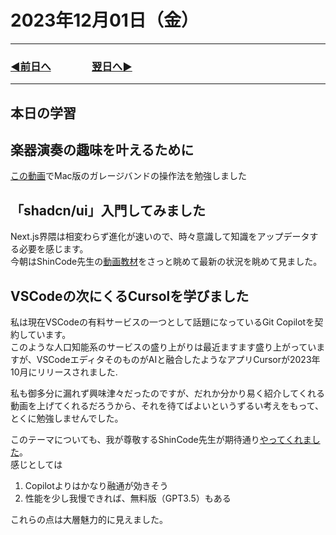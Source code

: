 # 2023年12月01日（金）

---

### [◀️前日へ](https://github.com/yuasys/chatty-journal/blob/main/2023/11/2023-11-30.md)&emsp;&emsp;&emsp;&emsp;[翌日へ▶️](https://github.com/yuasys/chatty-journal/blob/main/2023/12/2023-12-02.md)

---

## 本日の学習

## 楽器演奏の趣味を叶えるために

[この動画](https://youtu.be/IwBCCprTCQg?si=SuYDLcAPK-CPt0dG)でMac版のガレージバンドの操作法を勉強しました

## 「shadcn/ui」入門してみました

Next.js界隈は相変わらず進化が速いので、時々意識して知識をアップデータする必要を感じます。  
今朝はShinCode先生の[動画教材](https://youtu.be/Kh4Fk-1_JcA?si=dsWZZJuuhVGlC_jT)をさっと眺めて最新の状況を眺めて見ました。  

## VSCodeの次にくるCursolを学びました

私は現在VSCodeの有料サービスの一つとして話題になっているGit Copilotを契約しています。  
このような人口知能系のサービスの盛り上がりは最近ますます盛り上がっていますが、VSCodeエディタそのものがAIと融合したようなアプリCursorが2023年10月にリリースされました.  

私も御多分に漏れず興味津々だったのですが、だれか分かり易く紹介してくれる動画を上げてくれるだろうから、それを待てばよいというずるい考えをもって、とくに勉強しませんでした。

このテーマについても、我が尊敬するShinCode先生が期待通り[やってくれました](https://youtu.be/xoaLJGyPfNg?si=kuZCAR0seNIrvyaD)。  
感じとしては  

1. Copilotよりはかなり融通が効きそう
2. 性能を少し我慢できれば、無料版（GPT3.5）もある

これらの点は大層魅力的に見えました。
